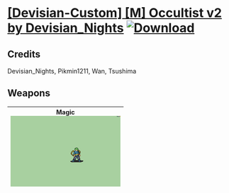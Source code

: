 # [\[Devisian-Custom\] \[M\] Occultist v2 by Devisian_Nights](./) [![Download](https://img.shields.io/badge/Download-Click%20Here!-red)](https://minhaskamal.github.io/DownGit/#/home?url=https://github.com/Klokinator/FE-Repo/tree/main/Battle%20Animations%2FMagi%20-%20Special%2F%5BDevisian-Custom%5D%20%5BM%5D%20Occultist%20v2%20by%20Devisian_Nights)
## Credits

Devisian_Nights, Pikmin1211, Wan, Tsushima

## Weapons

| <b>Magic</b><br/><img alt="Magic animation" src="./6.%20Magic/Magic.gif"/> |
| :---: |
